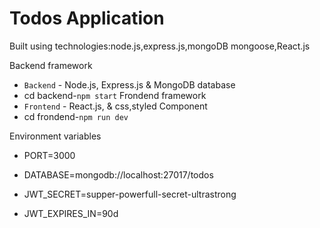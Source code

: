 # Todos Application

Built using technologies:node.js,express.js,mongoDB mongoose,React.js

<!-- ahead of main parts -->

Backend framework

- `Backend` - Node.js, Express.js & MongoDB database
- cd backend-`npm start`
  Frondend framework
- `Frontend` - React.js, & css,styled Component
- cd frondend-`npm run dev`

<!-- environment-->

Environment variables

- PORT=3000
- DATABASE=mongodb://localhost:27017/todos

- JWT_SECRET=supper-powerfull-secret-ultrastrong
- JWT_EXPIRES_IN=90d
